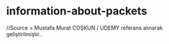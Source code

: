 # information-about-packets
//Source = Mustafa Murat COŞKUN / UDEMY referans alınarak geliştirilmiştir..
